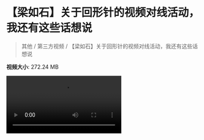 # 【梁如石】关于回形针的视频对线活动，我还有这些话想说

> 其他 / 第三方视频 / 【梁如石】关于回形针的视频对线活动，我还有这些话想说

**视频大小**: 272.24 MB

<div class="video"><video src="https://file.hsyhx.top/video/其他/第三方视频/【梁如石】关于回形针的视频对线活动，我还有这些话想说.mp4" controls preload>🤔 您的浏览器不支持 video 标签</video></div>